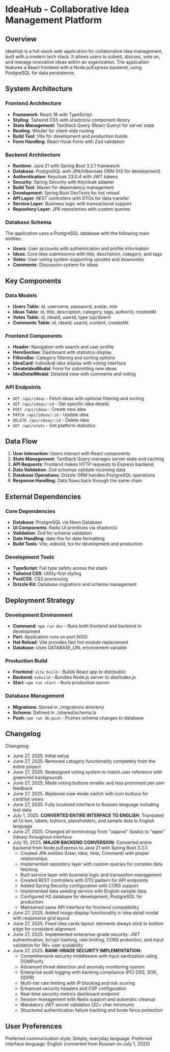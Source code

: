 # IdeaHub - Collaborative Idea Management Platform

## Overview

IdeaHub is a full-stack web application for collaborative idea management, built with a modern tech stack. It allows users to submit, discuss, vote on, and manage innovative ideas within an organization. The application features a React frontend with a Node.js/Express backend, using PostgreSQL for data persistence.

## System Architecture

### Frontend Architecture
- **Framework**: React 18 with TypeScript
- **Styling**: Tailwind CSS with shadcn/ui component library
- **State Management**: TanStack Query (React Query) for server state
- **Routing**: Wouter for client-side routing
- **Build Tool**: Vite for development and production builds
- **Form Handling**: React Hook Form with Zod validation

### Backend Architecture
- **Runtime**: Java 21 with Spring Boot 3.2.1 framework
- **Database**: PostgreSQL with JPA/Hibernate ORM (H2 for development)
- **Authentication**: Keycloak 23.0.4 with JWT tokens
- **Security**: Spring Security with Keycloak adapter
- **Build Tool**: Maven for dependency management
- **Development**: Spring Boot DevTools for hot reload
- **API Layer**: REST controllers with DTOs for data transfer
- **Service Layer**: Business logic with transactional support
- **Repository Layer**: JPA repositories with custom queries

### Database Schema
The application uses a PostgreSQL database with the following main entities:
- **Users**: User accounts with authentication and profile information
- **Ideas**: Core idea submissions with title, description, category, and tags
- **Votes**: User voting system supporting upvotes and downvotes
- **Comments**: Discussion system for ideas

## Key Components

### Data Models
- **Users Table**: id, username, password, avatar, role
- **Ideas Table**: id, title, description, category, tags, authorId, createdAt
- **Votes Table**: id, ideaId, userId, type (up/down)
- **Comments Table**: id, ideaId, userId, content, createdAt

### Frontend Components
- **Header**: Navigation with search and user profile
- **HeroSection**: Dashboard with statistics display
- **FiltersBar**: Category filtering and sorting options
- **IdeaCard**: Individual idea display with voting interface
- **CreateIdeaModal**: Form for submitting new ideas
- **IdeaDetailModal**: Detailed view with comments and voting

### API Endpoints
- `GET /api/ideas` - Fetch ideas with optional filtering and sorting
- `GET /api/ideas/:id` - Get specific idea details
- `POST /api/ideas` - Create new idea
- `PATCH /api/ideas/:id` - Update idea
- `DELETE /api/ideas/:id` - Delete idea
- `GET /api/stats` - Get platform statistics

## Data Flow

1. **User Interaction**: Users interact with React components
2. **State Management**: TanStack Query manages server state and caching
3. **API Requests**: Frontend makes HTTP requests to Express backend
4. **Data Validation**: Zod schemas validate incoming data
5. **Database Operations**: Drizzle ORM handles PostgreSQL operations
6. **Response Handling**: Data flows back through the same chain

## External Dependencies

### Core Dependencies
- **Database**: PostgreSQL via Neon Database
- **UI Components**: Radix UI primitives via shadcn/ui
- **Validation**: Zod for schema validation
- **Date Handling**: date-fns for date formatting
- **Build Tools**: Vite, esbuild, tsx for development and production

### Development Tools
- **TypeScript**: Full type safety across the stack
- **Tailwind CSS**: Utility-first styling
- **PostCSS**: CSS processing
- **Drizzle Kit**: Database migrations and schema management

## Deployment Strategy

### Development Environment
- **Command**: `npm run dev` - Runs both frontend and backend in development
- **Port**: Application runs on port 5000
- **Hot Reload**: Vite provides fast hot module replacement
- **Database**: Uses DATABASE_URL environment variable

### Production Build
- **Frontend**: `vite build` - Builds React app to dist/public
- **Backend**: `esbuild` - Bundles Node.js server to dist/index.js
- **Start**: `npm run start` - Runs production server

### Database Management
- **Migrations**: Stored in ./migrations directory
- **Schema**: Defined in ./shared/schema.ts
- **Push**: `npm run db:push` - Pushes schema changes to database

## Changelog

Changelog:
- June 27, 2025. Initial setup
- June 27, 2025. Removed category functionality completely from the entire project
- June 27, 2025. Redesigned voting system to match user reference with green/red backgrounds
- June 27, 2025. Made voting buttons smaller and less prominent per user feedback
- June 27, 2025. Replaced view mode switch with icon buttons for card/list views
- June 27, 2025. Fully localized interface to Russian language including test data
- July 1, 2025. **CONVERTED ENTIRE INTERFACE TO ENGLISH**: Translated all UI text, labels, buttons, placeholders, and sample data to English language
- June 27, 2025. Changed all terminology from "задачи" (tasks) to "идеи" (ideas) throughout interface
- July 10, 2025. **MAJOR BACKEND CONVERSION**: Converted entire backend from Node.js/Express to Java 21 with Spring Boot 3.2.1:
  * Created JPA entities (User, Idea, Vote, Comment) with proper relationships
  * Implemented repository layer with custom queries for complex data fetching
  * Built service layer with business logic and transaction management
  * Created REST controllers with DTO pattern for API endpoints
  * Added Spring Security configuration with CORS support
  * Implemented data seeding service with English sample data
  * Configured H2 database for development, PostgreSQL for production
  * Maintained same API interface for frontend compatibility
- June 27, 2025. Added image display functionality in idea detail modal with responsive grid layout
- June 27, 2025. Fixed idea cards layout: elements always stick to bottom edge for consistent alignment
- June 27, 2025. Implemented enterprise-grade security: JWT authentication, bcrypt hashing, rate limiting, CORS protection, and input validation for 1M+ user scalability
- June 27, 2025. **BANK-GRADE SECURITY IMPLEMENTATION**: 
  * Comprehensive security middleware with input sanitization using DOMPurify
  * Advanced threat detection and anomaly monitoring system
  * Enterprise audit logging with banking compliance (PCI DSS, SOX, GDPR)
  * Multi-tier rate limiting with IP blocking and risk scoring
  * Enhanced security headers and CSP configuration
  * Real-time security metrics dashboard endpoint
  * Session management with Redis support and automatic cleanup
  * Mandatory JWT secret validation (32+ char minimum)
  * Structured authentication failure tracking and brute force protection

## User Preferences

Preferred communication style: Simple, everyday language.
Preferred interface language: English (converted from Russian on July 1, 2025)